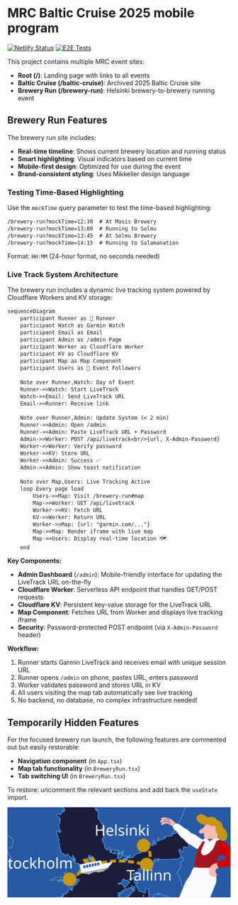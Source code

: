 # MRC Baltic Cruise 2025 mobile program

[![Netlify Status](https://api.netlify.com/api/v1/badges/a7fc3283-42c3-45ca-a04a-9a585ad71f32/deploy-status)](https://app.netlify.com/sites/mrcbalticcruise/deploys)
[![E2E Tests](https://github.com/Tiketti/mrc-baltic-cruise/actions/workflows/playwright.yml/badge.svg)](https://github.com/Tiketti/mrc-baltic-cruise/actions/workflows/playwright.yml)

This project contains multiple MRC event sites:

- **Root (/)**: Landing page with links to all events
- **Baltic Cruise (/baltic-cruise)**: Archived 2025 Baltic Cruise site  
- **Brewery Run (/brewery-run)**: Helsinki brewery-to-brewery running event

## Brewery Run Features

The brewery run site includes:
- **Real-time timeline**: Shows current brewery location and running status
- **Smart highlighting**: Visual indicators based on current time
- **Mobile-first design**: Optimized for use during the event
- **Brand-consistent styling**: Uses Mikkeller design language

### Testing Time-Based Highlighting

Use the `mockTime` query parameter to test the time-based highlighting:

```
/brewery-run?mockTime=12:30  # At Masis Brewery
/brewery-run?mockTime=13:00  # Running to Solmu  
/brewery-run?mockTime=13:45  # At Solmu Brewery
/brewery-run?mockTime=14:15  # Running to Salamanation
```

Format: `HH:MM` (24-hour format, no seconds needed)

### Live Track System Architecture

The brewery run includes a dynamic live tracking system powered by Cloudflare Workers and KV storage:

```mermaid
sequenceDiagram
    participant Runner as 🏃 Runner
    participant Watch as Garmin Watch
    participant Email as Email
    participant Admin as /admin Page
    participant Worker as Cloudflare Worker
    participant KV as Cloudflare KV
    participant Map as Map Component
    participant Users as 👥 Event Followers

    Note over Runner,Watch: Day of Event
    Runner->>Watch: Start LiveTrack
    Watch->>Email: Send LiveTrack URL
    Email->>Runner: Receive link
    
    Note over Runner,Admin: Update System (< 2 min)
    Runner->>Admin: Open /admin
    Runner->>Admin: Paste LiveTrack URL + Password
    Admin->>Worker: POST /api/livetrack<br/>{url, X-Admin-Password}
    Worker->>Worker: Verify password
    Worker->>KV: Store URL
    Worker->>Admin: Success ✅
    Admin->>Admin: Show toast notification
    
    Note over Map,Users: Live Tracking Active
    loop Every page load
        Users->>Map: Visit /brewery-run#map
        Map->>Worker: GET /api/livetrack
        Worker->>KV: Fetch URL
        KV->>Worker: Return URL
        Worker->>Map: {url: "garmin.com/..."}
        Map->>Map: Render iframe with live map
        Map->>Users: Display real-time location 🗺️
    end
```

**Key Components:**

- **Admin Dashboard** (`/admin`): Mobile-friendly interface for updating the LiveTrack URL on-the-fly
- **Cloudflare Worker**: Serverless API endpoint that handles GET/POST requests
- **Cloudflare KV**: Persistent key-value storage for the LiveTrack URL
- **Map Component**: Fetches URL from Worker and displays live tracking iframe
- **Security**: Password-protected POST endpoint (via `X-Admin-Password` header)

**Workflow:**
1. Runner starts Garmin LiveTrack and receives email with unique session URL
2. Runner opens `/admin` on phone, pastes URL, enters password
3. Worker validates password and stores URL in KV
4. All users visiting the map tab automatically see live tracking
5. No backend, no database, no complex infrastructure needed!

## Temporarily Hidden Features

For the focused brewery run launch, the following features are commented out but easily restorable:

- **Navigation component** (in `App.tsx`)
- **Map tab functionality** (in `BreweryRun.tsx`)
- **Tab switching UI** (in `BreweryRun.tsx`)

To restore: uncomment the relevant sections and add back the `useState` import.

![Cruise Map](./public/assets/mrc_cruise_map.svg)
